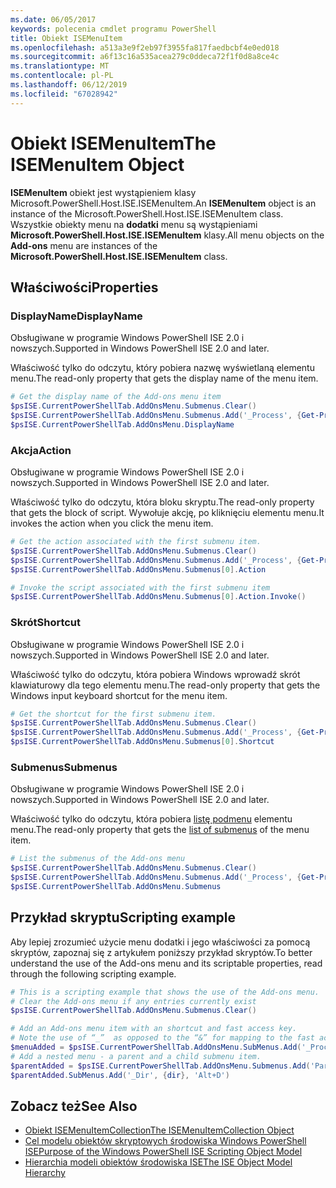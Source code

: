 ```yaml
---
ms.date: 06/05/2017
keywords: polecenia cmdlet programu PowerShell
title: Obiekt ISEMenuItem
ms.openlocfilehash: a513a3e9f2eb97f3955fa817faedbcbf4e0ed018
ms.sourcegitcommit: a6f13c16a535acea279c0ddeca72f1f0d8a8ce4c
ms.translationtype: MT
ms.contentlocale: pl-PL
ms.lasthandoff: 06/12/2019
ms.locfileid: "67028942"
---
```

# <a name="the-isemenuitem-object"></a><span data-ttu-id="756b9-103">Obiekt ISEMenuItem</span><span class="sxs-lookup"><span data-stu-id="756b9-103">The ISEMenuItem Object</span></span>

<span data-ttu-id="756b9-104">**ISEMenuItem** obiekt jest wystąpieniem klasy Microsoft.PowerShell.Host.ISE.ISEMenuItem.</span><span class="sxs-lookup"><span data-stu-id="756b9-104">An **ISEMenuItem** object is an instance of the Microsoft.PowerShell.Host.ISE.ISEMenuItem class.</span></span> <span data-ttu-id="756b9-105">Wszystkie obiekty menu na **dodatki** menu są wystąpieniami **Microsoft.PowerShell.Host.ISE.ISEMenuItem** klasy.</span><span class="sxs-lookup"><span data-stu-id="756b9-105">All menu objects on the **Add-ons** menu are instances of the **Microsoft.PowerShell.Host.ISE.ISEMenuItem** class.</span></span>

## <a name="properties"></a><span data-ttu-id="756b9-106">Właściwości</span><span class="sxs-lookup"><span data-stu-id="756b9-106">Properties</span></span>

### <a name="displayname"></a><span data-ttu-id="756b9-107">DisplayName</span><span class="sxs-lookup"><span data-stu-id="756b9-107">DisplayName</span></span>

<span data-ttu-id="756b9-108">Obsługiwane w programie Windows PowerShell ISE 2.0 i nowszych.</span><span class="sxs-lookup"><span data-stu-id="756b9-108">Supported in Windows PowerShell ISE 2.0 and later.</span></span>

<span data-ttu-id="756b9-109">Właściwość tylko do odczytu, który pobiera nazwę wyświetlaną elementu menu.</span><span class="sxs-lookup"><span data-stu-id="756b9-109">The read-only property that gets the display name of the menu item.</span></span>

```powershell
# Get the display name of the Add-ons menu item
$psISE.CurrentPowerShellTab.AddOnsMenu.Submenus.Clear()
$psISE.CurrentPowerShellTab.AddOnsMenu.Submenus.Add('_Process', {Get-Process}, 'Alt+P')
$psISE.CurrentPowerShellTab.AddOnsMenu.DisplayName
```

### <a name="action"></a><span data-ttu-id="756b9-110">Akcja</span><span class="sxs-lookup"><span data-stu-id="756b9-110">Action</span></span>

<span data-ttu-id="756b9-111">Obsługiwane w programie Windows PowerShell ISE 2.0 i nowszych.</span><span class="sxs-lookup"><span data-stu-id="756b9-111">Supported in Windows PowerShell ISE 2.0 and later.</span></span>

<span data-ttu-id="756b9-112">Właściwość tylko do odczytu, która bloku skryptu.</span><span class="sxs-lookup"><span data-stu-id="756b9-112">The read-only property that gets the block of script.</span></span> <span data-ttu-id="756b9-113">Wywołuje akcję, po kliknięciu elementu menu.</span><span class="sxs-lookup"><span data-stu-id="756b9-113">It invokes the action when you click the menu item.</span></span>

```powershell
# Get the action associated with the first submenu item.
$psISE.CurrentPowerShellTab.AddOnsMenu.Submenus.Clear()
$psISE.CurrentPowerShellTab.AddOnsMenu.Submenus.Add('_Process', {Get-Process}, 'Alt+P')
$psISE.CurrentPowerShellTab.AddOnsMenu.Submenus[0].Action

# Invoke the script associated with the first submenu item
$psISE.CurrentPowerShellTab.AddOnsMenu.Submenus[0].Action.Invoke()
```

### <a name="shortcut"></a><span data-ttu-id="756b9-114">Skrót</span><span class="sxs-lookup"><span data-stu-id="756b9-114">Shortcut</span></span>

<span data-ttu-id="756b9-115">Obsługiwane w programie Windows PowerShell ISE 2.0 i nowszych.</span><span class="sxs-lookup"><span data-stu-id="756b9-115">Supported in Windows PowerShell ISE 2.0 and later.</span></span>

<span data-ttu-id="756b9-116">Właściwość tylko do odczytu, która pobiera Windows wprowadź skrót klawiaturowy dla tego elementu menu.</span><span class="sxs-lookup"><span data-stu-id="756b9-116">The read-only property that gets the Windows input keyboard shortcut for the menu item.</span></span>

```powershell
# Get the shortcut for the first submenu item.
$psISE.CurrentPowerShellTab.AddOnsMenu.Submenus.Clear()
$psISE.CurrentPowerShellTab.AddOnsMenu.Submenus.Add('_Process', {Get-Process}, 'Alt+P')
$psISE.CurrentPowerShellTab.AddOnsMenu.Submenus[0].Shortcut
```

### <a name="submenus"></a><span data-ttu-id="756b9-117">Submenus</span><span class="sxs-lookup"><span data-stu-id="756b9-117">Submenus</span></span>

<span data-ttu-id="756b9-118">Obsługiwane w programie Windows PowerShell ISE 2.0 i nowszych.</span><span class="sxs-lookup"><span data-stu-id="756b9-118">Supported in Windows PowerShell ISE 2.0 and later.</span></span>

<span data-ttu-id="756b9-119">Właściwość tylko do odczytu, która pobiera [listę podmenu](The-ISEMenuItemCollection-Object.md) elementu menu.</span><span class="sxs-lookup"><span data-stu-id="756b9-119">The read-only property that gets the [list of submenus](The-ISEMenuItemCollection-Object.md) of the menu item.</span></span>

```powershell
# List the submenus of the Add-ons menu
$psISE.CurrentPowerShellTab.AddOnsMenu.Submenus.Clear()
$psISE.CurrentPowerShellTab.AddOnsMenu.Submenus.Add('_Process', {Get-Process}, 'Alt+P')
$psISE.CurrentPowerShellTab.AddOnsMenu.Submenus
```

## <a name="scripting-example"></a><span data-ttu-id="756b9-120">Przykład skryptu</span><span class="sxs-lookup"><span data-stu-id="756b9-120">Scripting example</span></span>

<span data-ttu-id="756b9-121">Aby lepiej zrozumieć użycie menu dodatki i jego właściwości za pomocą skryptów, zapoznaj się z artykułem poniższy przykład skryptów.</span><span class="sxs-lookup"><span data-stu-id="756b9-121">To better understand the use of the Add-ons menu and its scriptable properties, read through the following scripting example.</span></span>

```powershell
# This is a scripting example that shows the use of the Add-ons menu.
# Clear the Add-ons menu if any entries currently exist
$psISE.CurrentPowerShellTab.AddOnsMenu.Submenus.Clear()

# Add an Add-ons menu item with an shortcut and fast access key.
# Note the use of “_”  as opposed to the “&” for mapping to the fast access key letter for the menu item.
$menuAdded = $psISE.CurrentPowerShellTab.AddOnsMenu.SubMenus.Add('_Process', {Get-Process}, 'Alt+P')
# Add a nested menu - a parent and a child submenu item.
$parentAdded = $psISE.CurrentPowerShellTab.AddOnsMenu.Submenus.Add('Parent', $null, $null)
$parentAdded.SubMenus.Add('_Dir', {dir}, 'Alt+D')
```

## <a name="see-also"></a><span data-ttu-id="756b9-122">Zobacz też</span><span class="sxs-lookup"><span data-stu-id="756b9-122">See Also</span></span>

- [<span data-ttu-id="756b9-123">Obiekt ISEMenuItemCollection</span><span class="sxs-lookup"><span data-stu-id="756b9-123">The ISEMenuItemCollection Object</span></span>](The-ISEMenuItemCollection-Object.md)
- [<span data-ttu-id="756b9-124">Cel modelu obiektów skryptowych środowiska Windows PowerShell ISE</span><span class="sxs-lookup"><span data-stu-id="756b9-124">Purpose of the Windows PowerShell ISE Scripting Object Model</span></span>](Purpose-of-the-Windows-PowerShell-ISE-Scripting-Object-Model.md)
- [<span data-ttu-id="756b9-125">Hierarchia modeli obiektów środowiska ISE</span><span class="sxs-lookup"><span data-stu-id="756b9-125">The ISE Object Model Hierarchy</span></span>](The-ISE-Object-Model-Hierarchy.md)
